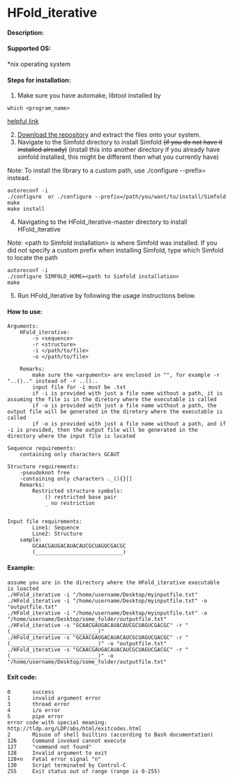 # HFold_iterative

#### Description:


#### Supported OS: 
*nix operating system

#### Steps for installation:
1. Make sure you have automake, libtool installed by 
```
which <program_name>
```
[helpful link](https://stackoverflow.com/questions/9575989/install-autoreconf-on-osx-lion#comment55274804_9782529)        

2. [Download the repository](https://github.com/HosnaJabbari/HFold_iterative/archive/master.zip) and extract the files onto your system.        
3. Navigate to the Simfold directory to install Simfold ~~(if you do not have it installed already)~~ (install this into another directory if you already have simfold installed, this might be different then what you currently have)          

Note: To install the library to a custom path, use ./configure --prefix=<custom library path> instead.    
```
autoreconf -i 
./configure  or ./configure --prefix=/path/you/want/to/install/Simfold
make  
make install
```
4. Navigating to the HFold_iterative-master directory to install HFold_iterative    

Note: \<path to Simfold installation\> is where Simfold was installed. If you did not specify a custom prefix when installing Simfold, type which Simfold to locate the path 
```
autoreconf -i     
./configure SIMFOLD_HOME=<path to Simfold installation>    
make  
```
5. Run HFold_iterative by following the usage instructions below.   


#### How to use:
    Arguments:
        HFold_iterative:
            -s <sequence>
            -r <structure>
            -i </path/to/file>
            -o </path/to/file>

        Remarks:
            make sure the <arguments> are enclosed in "", for example -r "..().." instead of -r ..()..
            input file for -i must be .txt
            if -i is provided with just a file name without a path, it is assuming the file is in the diretory where the executable is called
            if -o is provided with just a file name without a path, the output file will be generated in the diretory where the executable is called
            if -o is provided with just a file name without a path, and if -i is provided, then the output file will be generated in the directory where the input file is located
    
    Sequence requirements:
        containing only characters GCAUT

    Structure requirements:
        -pseudoknot free
        -containing only characters ._(){}[]
        Remarks:
            Restricted structure symbols:
                () restricted base pair
                _ no restriction


    Input file requirements:
            Line1: Sequence
            Line2: Structure
        sample:
            GCAACGAUGACAUACAUCGCUAGUCGACGC
            (____________________________)

#### Example:
    assume you are in the directory where the HFold_iterative executable is loacted
    ./HFold_iterative -i "/home/username/Desktop/myinputfile.txt"
    ./HFold_iterative -i "/home/username/Desktop/myinputfile.txt" -o "outputfile.txt"
    ./HFold_iterative -i "/home/username/Desktop/myinputfile.txt" -o "/home/username/Desktop/some_folder/outputfile.txt"
    ./HFold_iterative -s "GCAACGAUGACAUACAUCGCUAGUCGACGC" -r "(____________________________)"
    ./HFold_iterative -s "GCAACGAUGACAUACAUCGCUAGUCGACGC" -r "(____________________________)" -o "outputfile.txt"
    ./HFold_iterative -s "GCAACGAUGACAUACAUCGCUAGUCGACGC" -r "(____________________________)" -o "/home/username/Desktop/some_folder/outputfile.txt"

    
#### Exit code:
    0       success
    1	    invalid argument error 
    3	    thread error
    4       i/o error
    5       pipe error
    error code with special meaning: http://tldp.org/LDP/abs/html/exitcodes.html
    2	    Misuse of shell builtins (according to Bash documentation)
    126	    Command invoked cannot execute
    127	    "command not found"
    128	    Invalid argument to exit	
    128+n	Fatal error signal "n"
    130	    Script terminated by Control-C
    255	    Exit status out of range (range is 0-255)
